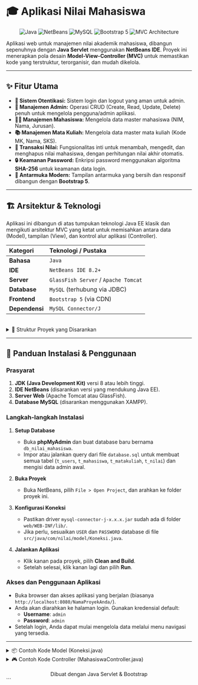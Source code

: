 # 🎓 Aplikasi Nilai Mahasiswa

<p align="center">
  <img src="https://img.shields.io/badge/Java-ED8B00?style=for-the-badge&logo=openjdk&logoColor=white" alt="Java">
  <img src="https://img.shields.io/badge/NetBeans%20IDE-1B6AC6?style=for-the-badge&logo=apache-netbeans-ide&logoColor=white" alt="NetBeans">
  <img src="https://img.shields.io/badge/MySQL-4479A1?style=for-the-badge&logo=mysql&logoColor=white" alt="MySQL">
  <img src="https://img.shields.io/badge/Bootstrap-7952B3?style=for-the-badge&logo=bootstrap&logoColor=white" alt="Bootstrap 5">
  <img src="https://img.shields.io/badge/Architecture-MVC-blue?style=for-the-badge" alt="MVC Architecture">
</p>

Aplikasi web untuk manajemen nilai akademik mahasiswa, dibangun sepenuhnya dengan **Java Servlet** menggunakan **NetBeans IDE**. Proyek ini menerapkan pola desain **Model-View-Controller (MVC)** untuk memastikan kode yang terstruktur, terorganisir, dan mudah dikelola.

---

## ✨ Fitur Utama

-   **🔐 Sistem Otentikasi:** Sistem login dan logout yang aman untuk admin.
-   **👤 Manajemen Admin:** Operasi CRUD (Create, Read, Update, Delete) penuh untuk mengelola pengguna/admin aplikasi.
-   **🧑‍🎓 Manajemen Mahasiswa:** Mengelola data master mahasiswa (NIM, Nama, Jurusan).
-   **📚 Manajemen Mata Kuliah:** Mengelola data master mata kuliah (Kode MK, Nama, SKS).
-   **📝 Transaksi Nilai:** Fungsionalitas inti untuk menambah, mengedit, dan menghapus nilai mahasiswa, dengan perhitungan nilai akhir otomatis.
-   **🔒 Keamanan Password:** Enkripsi password menggunakan algoritma **SHA-256** untuk keamanan data login.
-   **🎨 Antarmuka Modern:** Tampilan antarmuka yang bersih dan responsif dibangun dengan **Bootstrap 5**.

---

## 🏗️ Arsitektur & Teknologi

Aplikasi ini dibangun di atas tumpukan teknologi Java EE klasik dan mengikuti arsitektur MVC yang ketat untuk memisahkan antara data (Model), tampilan (View), dan kontrol alur aplikasi (Controller).

| Kategori       | Teknologi / Pustaka                                    |
| :------------- | :----------------------------------------------------- |
| **Bahasa** | `Java`                                                 |
| **IDE** | `NetBeans IDE 8.2+`                                    |
| **Server** | `GlassFish Server` / `Apache Tomcat`                   |
| **Database** | `MySQL` (terhubung via JDBC)                           |
| **Frontend** | `Bootstrap 5` (via CDN)                                |
| **Dependensi** | `MySQL Connector/J`                                    |

<br>

<details>
<summary>📂 Struktur Proyek yang Disarankan</summary>

<pre>
AplikasiNilaiMahasiswa/
├── src/
│   └── java/
│       └── com/
│           └── nilai/
│               ├── <strong>controller/</strong>  (Logika & Alur Aplikasi)
│               │   ├── AdminController.java
│               │   ├── LoginController.java
│               │   ├── LogoutController.java
│               │   ├── MahasiswaController.java
│               │   ├── MataKuliahController.java
│               │   ├── NilaiController.java
│               │   └── LoginFilter.java
│               │
│               ├── <strong>model/</strong>         (Logika Bisnis & Database)
│               │   ├── Enkripsi.java
│               │   ├── Koneksi.java
│               │   ├── Mahasiswa.java
│               │   ├── MataKuliah.java
│               │   ├── Nilai.java
│               │   └── User.java
│               │
│               └── <strong>view/</strong>          (Komponen Tampilan)
│                   └── Layout.java
│
├── web/
│   └── WEB-INF/
│       ├── lib/
│       │   └── mysql-connector-j-x.x.x.jar
│       └── web.xml
│
└── build.xml
</pre>
</details>

---

## 🚀 Panduan Instalasi & Penggunaan

### **Prasyarat**
1.  **JDK (Java Development Kit)** versi 8 atau lebih tinggi.
2.  **IDE NetBeans** (disarankan versi yang mendukung Java EE).
3.  **Server Web** (Apache Tomcat atau GlassFish).
4.  **Database MySQL** (disarankan menggunakan XAMPP).

### **Langkah-langkah Instalasi**

1.  **Setup Database**
    - Buka **phpMyAdmin** dan buat database baru bernama `db_nilai_mahasiswa`.
    - Impor atau jalankan query dari file `database.sql` untuk membuat semua tabel (`t_users`, `t_mahasiswa`, `t_matakuliah`, `t_nilai`) dan mengisi data admin awal.

2.  **Buka Proyek**
    - Buka NetBeans, pilih `File > Open Project`, dan arahkan ke folder proyek ini.

3.  **Konfigurasi Koneksi**
    - Pastikan driver `mysql-connector-j-x.x.x.jar` sudah ada di folder `web/WEB-INF/lib/`.
    - Jika perlu, sesuaikan `USER` dan `PASSWORD` database di file `src/java/com/nilai/model/Koneksi.java`.

4.  **Jalankan Aplikasi**
    - Klik kanan pada proyek, pilih **Clean and Build**.
    - Setelah selesai, klik kanan lagi dan pilih **Run**.

### **Akses dan Penggunaan Aplikasi**
- Buka browser dan akses aplikasi yang berjalan (biasanya `http://localhost:8080/NamaProyekAnda/`).
- Anda akan diarahkan ke halaman login. Gunakan kredensial default:
  - **Username**: `admin`
  - **Password**: `admin`
- Setelah login, Anda dapat mulai mengelola data melalui menu navigasi yang tersedia.

---

<details>
<summary>📦 Contoh Kode Model (Koneksi.java)</summary>

```java
// src/java/com/nilai/model/Koneksi.java
package com.nilai.model;

import java.sql.Connection;
import java.sql.DriverManager;
import java.sql.SQLException;

public class Koneksi {
    private static final String URL = "jdbc:mysql://localhost:3306/db_nilai_mahasiswa";
    private static final String USER = "root";
    private static final String PASSWORD = "";

    public Connection getConnection() {
        Connection connection = null;
        try {
            Class.forName("com.mysql.jdbc.Driver"); // Untuk Connector/J v5
            connection = DriverManager.getConnection(URL, USER, PASSWORD);
        } catch (ClassNotFoundException | SQLException e) {
            System.err.println("Koneksi ke database GAGAL: " + e.getMessage());
        }
        return connection;
    }
}
```
</details>

<details>
<summary>🎮 Contoh Kode Controller (MahasiswaController.java)</summary>

```java
// src/java/com/nilai/controller/MahasiswaController.java
package com.nilai.controller;

import com.nilai.model.Mahasiswa;
import com.nilai.view.Layout;
import java.io.IOException;
import java.io.PrintWriter;
import javax.servlet.ServletException;
import javax.servlet.annotation.WebServlet;
// ... import lainnya

@WebServlet(name = "MahasiswaController", urlPatterns = {"/mahasiswa"})
public class MahasiswaController extends HttpServlet {
    
    private final Mahasiswa mahasiswaModel = new Mahasiswa();

    @Override
    protected void doGet(HttpServletRequest request, HttpServletResponse response) 
            throws ServletException, IOException {
        // Logika untuk menampilkan halaman atau data edit
        tampilkanHalaman(request, response, null);
    }

    @Override
    protected void doPost(HttpServletRequest request, HttpServletResponse response) 
            throws ServletException, IOException {
        // Logika untuk menyimpan atau mengupdate data
        // ...
        response.sendRedirect("mahasiswa");
    }

    private void tampilkanHalaman(HttpServletRequest request, HttpServletResponse response, Mahasiswa mhsEdit) 
            throws IOException {
        response.setContentType("text/html;charset=UTF-8");
        try (PrintWriter out = response.getWriter()) {
            HttpSession session = request.getSession();
            
            // Memanggil layout header
            Layout.printHeader(out, session, "Kelola Mahasiswa");

            // Konten halaman (form, tabel, dll.)
            // ...

            // Memanggil layout footer
            Layout.printFooter(out);
        }
    }
}
```
</details>
<br>
<div align="center">
  Dibuat dengan Java Servlet & Bootstrap
</div>
```
